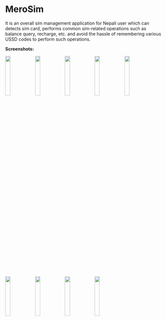 # MeroSim
It is an overall sim management application for Nepali user which can detects sim card, performs common sim-related operations such as balance query, recharge, etc.
and avoid the hassle of remembering various USSD codes to perform such operations.

**Screenshots:**

<img src="https://user-images.githubusercontent.com/25641763/126058635-43f0c8b3-f3e7-4664-a849-f781444c7f4e.jpg" width="18%"></img> 
<img src="https://user-images.githubusercontent.com/25641763/126058636-1e2c393a-689f-4fa0-86b1-dff767cfed50.jpg" width="18%"></img> 
<img src="https://user-images.githubusercontent.com/25641763/126058637-192fcc6d-71ef-41bd-b323-9464ee77fddf.jpg" width="18%"></img> 
<img src="https://user-images.githubusercontent.com/25641763/126058638-763dc94f-48ea-4fd2-ad63-a6f94b49a63d.jpg" width="18%"></img> 
<img src="https://user-images.githubusercontent.com/25641763/126058639-2959a950-896a-4095-8323-a3d281959fde.jpg" width="18%"></img> 
<img src="https://user-images.githubusercontent.com/25641763/126058640-b9b4b0ae-2a0d-488d-9f48-f9612f4a2889.jpg" width="18%"></img> 
<img src="https://user-images.githubusercontent.com/25641763/126058641-7bc319fb-7017-483b-833e-38198ef75b35.jpg" width="18%"></img> 
<img src="https://user-images.githubusercontent.com/25641763/126058642-d8c5f190-7117-4ec6-a0a8-fb498094c2b1.jpg" width="18%"></img> 
<img src="https://user-images.githubusercontent.com/25641763/126058644-ffe693ea-71c1-4569-b70a-60c704abda04.jpg" width="18%"></img> 
